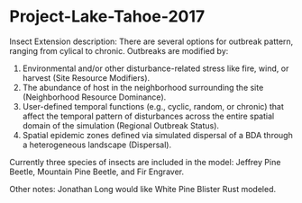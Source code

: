 # Project-Lake-Tahoe-2017

Insect Extension description:
There are several options for outbreak pattern, ranging from cylical to chronic.  Outbreaks are modified by:
1) Environmental and/or other disturbance-related stress like fire, wind, or harvest (Site Resource Modifiers).
2) The abundance of host in the neighborhood surrounding the site (Neighborhood Resource Dominance).
3) User-defined temporal functions (e.g., cyclic, random, or chronic) that affect the temporal pattern of disturbances across the entire spatial domain of the simulation (Regional Outbreak Status).
4) Spatial epidemic zones defined via simulated dispersal of a BDA through a heterogeneous landscape (Dispersal).

Currently three species of insects are included in the model: Jeffrey Pine Beetle, Mountain Pine Beetle, and Fir Engraver.

Other notes:  Jonathan Long would like White Pine Blister Rust modeled.